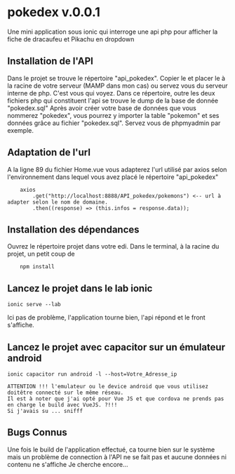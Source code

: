 # pokedex v.0.0.1

Une mini application sous ionic qui interroge une api php pour afficher la fiche de dracaufeu et Pikachu en dropdown

## Installation de l'API

Dans le projet se trouve le répertoire "api_pokedex". 
Copier le et placer le à la racine de votre serveur (MAMP dans mon cas) ou servez vous du serveur interne de php.
C'est vous qui voyez.
Dans ce répertoire, outre les deux fichiers php qui constituent l'api se trouve le dump de la base de donnée "pokedex.sql"
Après avoir créer votre base de données que vous nommerez "pokedex", vous pourrez y importer la table "pokemon" et ses données grâce au fichier "pokedex.sql".
Servez vous de phpmyadmin par exemple.

## Adaptation de l'url

A la ligne 89 du fichier Home.vue vous adapterez l'url utilisé par axios selon l'environnement dans lequel vous avez placé le répertoire "api_pokedex"

        axios
            .get("http://localhost:8888/API_pokedex/pokemons") <-- url à adapter selon le nom de domaine.
            .then((response) => (this.infos = response.data));

## Installation des dépendances

Ouvrez le répertoire projet dans votre edi. Dans le terminal, à la racine du projet, un petit coup de 

        npm install

## Lancez le projet dans le lab ionic

    ionic serve --lab

Ici pas de problème, l'application tourne bien, l'api répond et le front s'affiche.

## Lancez le projet avec capacitor sur un émulateur android

    ionic capacitor run android -l --host=Votre_Adresse_ip

    ATTENTION !!! l'emulateur ou le device android que vous utilisez doitêtre connecté sur le même réseau.
    Il est à noter que j'ai opté pour Vue JS et que cordova ne prends pas en charge le build avec VueJS. ?!!!
    Si j'avais su ... snifff

## Bugs Connus

Une fois le build de l'application effectué, ca tourne bien sur le système mais un problème de connection à l'API ne se fait pas et aucune données ni contenu ne s'affiche
Je cherche encore...